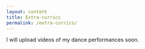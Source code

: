 ```yaml
---
layout: content
title: Extra-currics
permalink: /extra-currics/
---
```

I will upload videos of my dance performances soon.